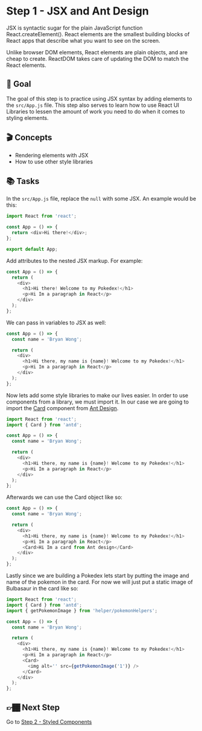 # Step 1 - JSX and Ant Design

JSX is syntactic sugar for the plain JavaScript function React.createElement(). React elements are the smallest building blocks of React apps that describe what you want to see on the screen.

Unlike browser DOM elements, React elements are plain objects, and are cheap to create. ReactDOM takes care of updating the DOM to match the React elements.

## 🥇 Goal

The goal of this step is to practice using JSX syntax by adding elements to the `src/App.js` file. This step also serves to learn how to use React UI Libraries to lessen the amount of work you need to do when it comes to styling elements.

## 🎬 Concepts

- Rendering elements with JSX
- How to use other style libraries

## 📚 Tasks

In the `src/App.js` file, replace the `null` with some JSX. An example would be this:

```javascript
import React from 'react';

const App = () => {
  return <div>Hi there!</div>;
};

export default App;
```

Add attributes to the nested JSX markup. For example:

```javascript
const App = () => {
  return (
    <div>
      <h1>Hi there! Welcome to my Pokedex!</h1>
      <p>Hi Im a paragraph in React</p>
    </div>
  );
};
```

We can pass in variables to JSX as well:

```javascript
const App = () => {
  const name = 'Bryan Wong';

  return (
    <div>
      <h1>Hi there, my name is {name}! Welcome to my Pokedex!</h1>
      <p>Hi Im a paragraph in React</p>
    </div>
  );
};
```

Now lets add some style libraries to make our lives easier. In order to use components from a library, we must import it. In our case we are going to import the [Card](https://ant.design/components/card/) component from [Ant Design](https://ant.design/).

```javascript
import React from 'react';
import { Card } from 'antd';

const App = () => {
  const name = 'Bryan Wong';

  return (
    <div>
      <h1>Hi there, my name is {name}! Welcome to my Pokedex!</h1>
      <p>Hi Im a paragraph in React</p>
    </div>
  );
};
```

Afterwards we can use the Card object like so:

```javascript
const App = () => {
  const name = 'Bryan Wong';

  return (
    <div>
      <h1>Hi there, my name is {name}! Welcome to my Pokedex!</h1>
      <p>Hi Im a paragraph in React</p>
      <Card>Hi Im a card from Ant design</Card>
    </div>
  );
};
```

Lastly since we are building a Pokedex lets start by putting the image and name of the pokemon in the card. For now we will just put a static image of Bulbasaur in the card like so:

```javascript
import React from 'react';
import { Card } from 'antd';
import { getPokemonImage } from 'helper/pokemonHelpers';

const App = () => {
  const name = 'Bryan Wong';

  return (
    <div>
      <h1>Hi there, my name is {name}! Welcome to my Pokedex!</h1>
      <p>Hi Im a paragraph in React</p>
      <Card>
        <img alt='' src={getPokemonImage('1')} />
      </Card>
    </div>
  );
};
```

## 👉🏾 Next Step

Go to [Step 2 - Styled Components](https://github.com/wongband/react-pokedex-workshop/blob/master/steps/Step-2.md)
